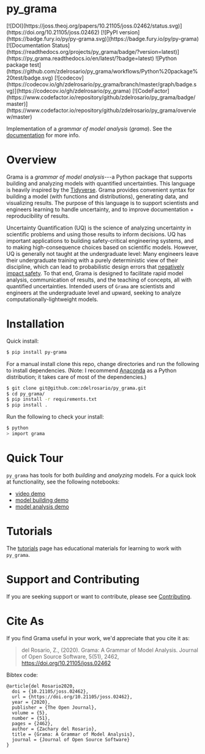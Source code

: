 # py_grama
<test>
[![DOI](https://joss.theoj.org/papers/10.21105/joss.02462/status.svg)](https://doi.org/10.21105/joss.02462) [![PyPI version](https://badge.fury.io/py/py-grama.svg)](https://badge.fury.io/py/py-grama) [![Documentation Status](https://readthedocs.org/projects/py_grama/badge/?version=latest)](https://py_grama.readthedocs.io/en/latest/?badge=latest) ![Python package test](https://github.com/zdelrosario/py_grama/workflows/Python%20package%20test/badge.svg) [![codecov](https://codecov.io/gh/zdelrosario/py_grama/branch/master/graph/badge.svg)](https://codecov.io/gh/zdelrosario/py_grama) [![CodeFactor](https://www.codefactor.io/repository/github/zdelrosario/py_grama/badge/master)](https://www.codefactor.io/repository/github/zdelrosario/py_grama/overview/master) 

Implementation of a *grammar of model analysis* (*grama*). See the [documentation](https://py-grama.readthedocs.io/en/latest/) for more info.

# Overview

Grama is a *grammar of model analysis*---a Python package that supports building and analyzing models with quantified uncertainties. This language is heavily inspired by the [Tidyverse](https://www.tidyverse.org/). Grama provides convenient syntax for building a model (with functions and distributions), generating data, and visualizing results. The purpose of this language is to support scientists and engineers learning to handle uncertainty, and to improve documentation + reproducibility of results.

Uncertainty Quantification (UQ) is the science of analyzing uncertainty in scientific problems and using those results to inform decisions. UQ has important applications to building safety-critical engineering systems, and to making high-consequence choices based on scientific models. However, UQ is generally not taught at the undergraduate level: Many engineers leave their undergraduate training with a purely deterministic view of their discipline, which can lead to probabilistic design errors that [negatively impact safety](https://arc.aiaa.org/doi/abs/10.2514/6.2020-0414). To that end, Grama is designed to facilitate rapid model analysis, communication of results, and the teaching of concepts, all with quantified uncertainties. Intended users of `Grama` are scientists and engineers at the undergraduate level and upward, seeking to analyze computationally-lightweight models.

# Installation
Quick install:

```bash
$ pip install py-grama
```

For a manual install clone this repo, change directories and run the following to install dependencies. (Note: I recommend [Anaconda](https://www.anaconda.com/distribution/) as a Python distribution; it takes care of most of the dependencies.)

```bash
$ git clone git@github.com:zdelrosario/py_grama.git
$ cd py_grama/
$ pip install -r requirements.txt
$ pip install .
```

Run the following to check your install:

```bash
$ python
> import grama
```

# Quick Tour
`py_grama` has tools for both *building* and *analyzing* models. For a quick look at functionality, see the following notebooks:

- [video demo](https://youtu.be/jhyB-jQ7EC8)
- [model building demo](https://github.com/zdelrosario/py_grama/blob/master/examples/demo/builder_demo.ipynb)
- [model analysis demo](https://github.com/zdelrosario/py_grama/blob/master/examples/demo/analysis_demo.ipynb)

# Tutorials
The [tutorials](https://github.com/zdelrosario/py_grama/tree/master/tutorials) page has educational materials for learning to work with `py_grama`.

# Support and Contributing
If you are seeking support or want to contribute, please see [Contributing](https://github.com/zdelrosario/py_grama/blob/master/contributing.md).

# Cite As

If you find Grama useful in your work, we'd appreciate that you cite it as:

> del Rosario, Z., (2020). Grama: A Grammar of Model Analysis. Journal of Open Source Software, 5(51), 2462, https://doi.org/10.21105/joss.02462

Bibtex code:

```
@article{del Rosario2020,
  doi = {10.21105/joss.02462},
  url = {https://doi.org/10.21105/joss.02462},
  year = {2020},
  publisher = {The Open Journal},
  volume = {5},
  number = {51},
  pages = {2462},
  author = {Zachary del Rosario},
  title = {Grama: A Grammar of Model Analysis},
  journal = {Journal of Open Source Software}
}
```
